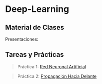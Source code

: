 # Deep-Learning

## Material de Clases

Presentaciones:

## Tareas y Prácticas

> Práctica 1: [Red Neuronal Artificial]()

> Práctica 2: [Propagación Hacia Delante](https://github.com/erickgt00/Deep-Learning/blob/main/Practicas/Propagacion_Hacia_Delante.ipynb)
